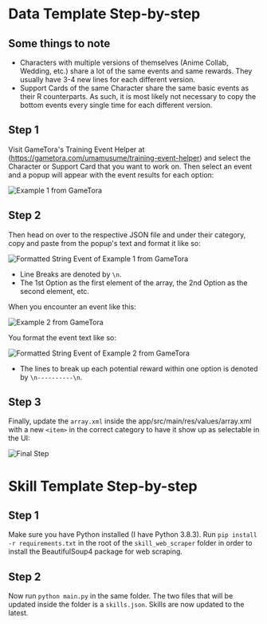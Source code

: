 # Data Template Step-by-step

## Some things to note
- Characters with multiple versions of themselves (Anime Collab, Wedding, etc.) share a lot of the same events and same rewards. They usually have 3-4 new lines for each different version.
- Support Cards of the same Character share the same basic events as their R counterparts. As such, it is most likely not necessary to copy the bottom events every single time for each different version.

## Step 1
Visit GameTora's Training Event Helper at (https://gametora.com/umamusume/training-event-helper) and select the Character or Support Card that you want to work on. Then select an event and a popup will appear with the event results for each option:

![Example 1 from GameTora](https://raw.githubusercontent.com/steve1316/uma-android-training-helper/main/app/src/main/assets/readme/example1.png)

## Step 2
Then head on over to the respective JSON file and under their category, copy and paste from the popup's text and format it like so:

![Formatted String Event of Example 1 from GameTora](https://raw.githubusercontent.com/steve1316/uma-android-training-helper/main/app/src/main/assets/readme/example1_formatted.png)

- Line Breaks are denoted by ```\n```.
- The 1st Option as the first element of the array, the 2nd Option as the second element, etc.

When you encounter an event like this:

![Example 2 from GameTora](https://raw.githubusercontent.com/steve1316/uma-android-training-helper/main/app/src/main/assets/readme/example2.png)

You format the event text like so:

![Formatted String Event of Example 2 from GameTora](https://raw.githubusercontent.com/steve1316/uma-android-training-helper/main/app/src/main/assets/readme/example2_formatted.png)

- The lines to break up each potential reward within one option is denoted by ```\n----------\n```.

## Step 3
Finally, update the ```array.xml``` inside the app/src/main/res/values/array.xml with a new ```<item>``` in the correct category to have it show up as selectable in the UI:

![Final Step](https://raw.githubusercontent.com/steve1316/uma-android-training-helper/main/app/src/main/assets/readme/example3.png)

# Skill Template Step-by-step

## Step 1
Make sure you have Python installed (I have Python 3.8.3). Run ```pip install -r requirements.txt``` in the root of the ```skill_web_scraper``` folder in order to install the BeautifulSoup4 package for web scraping.

## Step 2
Now run ```python main.py``` in the same folder. The two files that will be updated inside the folder is a ```skills.json```. Skills are now updated to the latest.
